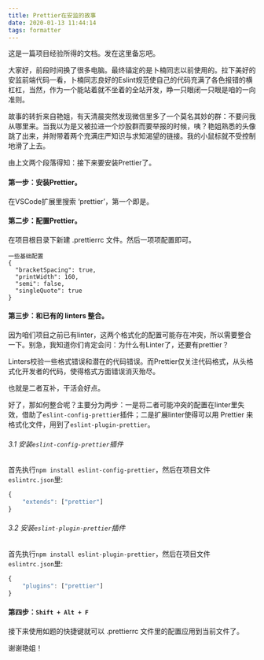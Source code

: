 ```yaml
---
title: Prettier在安监的故事
date: 2020-01-13 11:44:14
tags: formatter	
---
```


这是一篇项目经验所得的文档。发在这里备忘吧。<!--more-->

大家好，前段时间换了很多电脑。最终锚定的是卜楠同志以前使用的。拉下美好的安监前端代码一看，卜楠同志良好的Eslint规范使自己的代码充满了各色报错的横杠杠，当然，作为一个能站着就不坐着的全站开发，睁一只眼闭一只眼是咱的一向准则。

故事的转折来自艳姐，有天清晨突然发现微信里多了一个莫名其妙的群：不要问我从哪里来。当我以为是又被拉进一个炒股群而要举报的时候，咦？艳姐熟悉的头像跳了出来，并附带着两个充满庄严知识与求知渴望的链接。我的小鼠标就不受控制地滑了上去。

由上文两个段落得知：接下来要安装Prettier了。

#### 第一步：安装Prettier。

在VSCode扩展里搜索 ‘prettier’，第一个即是。

#### 第二步：配置Prettier。

在项目根目录下新建  .prettierrc  文件。然后一项项配置即可。

```
一些基础配置
{ 
  "bracketSpacing": true, 
  "printWidth": 160,
  "semi": false,
  "singleQuote": true
}
```



#### 第三步：和已有的 linters 整合。

因为咱们项目之前已有linter，这两个格式化的配置可能存在冲突，所以需要整合一下。别急，我知道你们肯定会问：为什么有Linter了，还要有prettier？

Linters校验一些格式错误和潜在的代码错误。而Prettier仅关注代码格式，从头格式化开发者的代码，使得格式方面错误消灭殆尽。

也就是二者互补，干活会好点。

好了，那如何整合呢？主要分为两步：一是将二者可能冲突的配置在linter里失效，借助了`eslint-config-prettier`插件；二是扩展linter使得可以用 Prettier 来格式化文件，用到了`eslint-plugin-prettier`。

###### 3.1 安装`eslint-config-prettier`插件

首先执行`npm install eslint-config-prettier`，然后在项目文件`eslintrc.json`里:

```javascript
{
	"extends": ["prettier"]
}
```

###### 3.2 安装`eslint-plugin-prettier`插件

首先执行`npm install eslint-plugin-prettier`，然后在项目文件`eslintrc.json`里:

```javascript
{
	"plugins": ["prettier"]
}
```

#### 第四步：`Shift + Alt + F `

接下来使用如题的快捷键就可以 .prettierrc  文件里的配置应用到当前文件了。

谢谢艳姐！